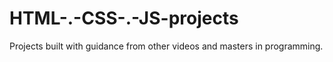 # HTML-.-CSS-.-JS-projects
Projects built with guidance from other videos and masters in programming.
